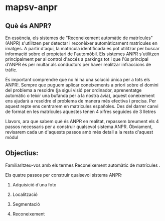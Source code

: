 # mapsv-anpr

## Què és ANPR?

En essència, els sistemes de "Reconeixement automàtic de matrícules" (ANPR) s'utilitzen per detectar i reconèixer automàticament matrícules en imatges. A partir d'aquí, la matrícula identificada es pot utilitzar per buscar informació sobre el propietari de l'automòbil. Els sistemes ANPR s'utilitzen principalment per al control d'accés a parkings tot i que  l'ús principal d'ANPR és per multar als conductors per haver realitzar infraccions de tràfic.


És important comprendre que no hi ha una solució única per a tots els ANPR!.  Sempre que puguem aplicar coneixements a priori sobre el domini del problema a resoldre  (ja sigui visió per ordinador, aprenentatge automàtic o teixir una bufanda per a la nostra àvia), aquest coneixement ens ajudarà a resoldre el problema de manera més efectiva i precisa. Per aquest repte ens centrarem en matricules españoles. Des del darrer canvi de format en les matrícules aquestes tenen 4 xifres seguides de 3 lletres

Llavors, ara que sabem què és ANPR en realitat, repassem breument els 4 passos necessaris per a construir qualsevol sistema ANPR. Òbviament, revisarem cada un d'aquests passos amb més detall a la resta d'aquest mòdul 


## Objectius:

 Familiaritzeu-vos amb els termes Reconeixement automàtic de matrícules .

 Els quatre passos per construir qualsevol sistema ANPR:

  1. Adquisició d’una foto

  2. Localització

  3. Segmentació

  4. Reconeixement

